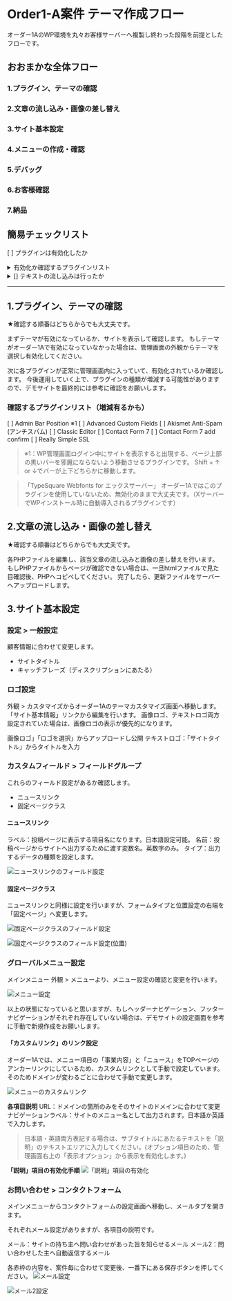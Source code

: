 # Order1-A案件 テーマ作成フロー

オーダー1AのWP環境を丸々お客様サーバーへ複製し終わった段階を前提としたフローです。


## おおまかな全体フロー

### 1.プラグイン、テーマの確認

### 2.文章の流し込み・画像の差し替え

### 3.サイト基本設定

### 4.メニューの作成・確認

### 5.デバッグ

### 6.お客様確認

### 7.納品

## 簡易チェックリスト

[ ] プラグインは有効化したか
<details>
<summary>有効化か確認するプラグインリスト</summary>
[ ] Admin Bar Position ※1
[ ] Advanced Custom Fields
[ ] Akismet Anti-Spam (アンチスパム)
[ ] Classic Editor
[ ] Contact Form 7
[ ] Contact Form 7 add confirm
[ ] Really Simple SSL
</details>

<details>
<summary>[] テキストの流し込みは行ったか</summary>
[ ] TOP
[ ] 会社情報
[ ] お問い合わせ
[ ] プラポリ
</details>

---

## 1.プラグイン、テーマの確認

★確認する順番はどちらからでも大丈夫です。

まずテーマが有効になっているか、サイトを表示して確認します。
もしテーマがオーダー1Aで有効になっていなかった場合は、管理画面の外観からテーマを選択し有効化してください。

次に各プラグインが正常に管理画面内に入っていて、有効化されているか確認します。
今後運用していく上で、プラグインの種類が増減する可能性がありますので、デモサイトを最終的には参考に確認をお願いします。

### 確認するプラグインリスト（増減有るかも）
[ ] Admin Bar Position ※1
[ ] Advanced Custom Fields
[ ] Akismet Anti-Spam (アンチスパム)
[ ] Classic Editor
[ ] Contact Form 7
[ ] Contact Form 7 add confirm
[ ] Really Simple SSL

> ※1：WP管理画面ログイン中にサイトを表示すると出現する、ページ上部の黒いバーを邪魔にならないよう移動させるプラグインです。
> Shift + ↑ or ↓でバーが上下どちらかに移動します。

> 「TypeSquare Webfonts for エックスサーバー」
> オーダー1Aではこのプラグインを使用していないため、無効化のままで大丈夫です。（XサーバーでWPインストール時に自動導入されるプラグインです）

## 2.文章の流し込み・画像の差し替え

★確認する順番はどちらからでも大丈夫です。

各PHPファイルを編集し、該当文章の流し込みと画像の差し替えを行います。
もしPHPファイルからページが確認できない場合は、一旦htmlファイルで見た目確認後、PHPへコピペしてください。
完了したら、更新ファイルをサーバーへアップロードします。

## 3.サイト基本設定

### 設定 > 一般設定

顧客情報に合わせて変更します。
- サイトタイトル
- キャッチフレーズ（ディスクリプションにあたる）

### ロゴ設定

外観 > カスタマイズからオーダー1Aのテーマカスタマイズ画面へ移動します。
「サイト基本情報」リンクから編集を行います。
画像ロゴ、テキストロゴ両方設定されていた場合は、画像ロゴの表示が優先的になります。

画像ロゴ」「ロゴを選択」からアップロードし公開
テキストロゴ：「サイトタイトル」からタイトルを入力


### カスタムフィールド > フィールドグループ

これらのフィールド設定があるか確認します。

- ニュースリンク
- 固定ページクラス

#### ニュースリンク

ラベル：投稿ページに表示する項目名になります。日本語設定可能。
名前：投稿ページからサイトへ出力するために渡す変数名。英数字のみ。
タイプ：出力するデータの種類を設定します。

![ニュースリンクのフィールド設定](https://github.com/SakiTsukada-Bokuravo/WordPress-sharing-sheet/blob/images/acf1.jpg?raw=true)

#### 固定ページクラス

ニュースリンクと同様に設定を行いますが、フォームタイプと位置設定の右端を「固定ページ」へ変更します。

![固定ページクラスのフィールド設定](https://github.com/SakiTsukada-Bokuravo/WordPress-sharing-sheet/blob/images/acf2.jpg?raw=true)

![固定ページクラスのフィールド設定(位置)](https://github.com/SakiTsukada-Bokuravo/WordPress-sharing-sheet/blob/images/acf-position.jp?raw=true)

### グローバルメニュー設定

メインメニュー 外観 > メニューより、メニュー設定の確認と変更を行います。

![メニュー設定](https://github.com/SakiTsukada-Bokuravo/WordPress-sharing-sheet/blob/images/menu1.jpg?raw=true)

以上の状態になっていると思いますが、もしヘッダーナヒゲーション、フッターナビゲーションがそれぞれ存在していない場合は、デモサイトの設定画面を参考に手動で新規作成をお願いします。


#### 「カスタムリンク」のリンク設定

オーダー1Aでは、メニュー項目の「事業内容」と「ニュース」をTOPページのアンカーリンクにしているため、カスタムリンクとして手動で設定しています。
そのためドメインが変わるごとに合わせて手動で変更します。

![メニューのカスタムリンク](https://github.com/SakiTsukada-Bokuravo/WordPress-sharing-sheet/blob/images/menu2.jpg?raw=true)

**各項目説明**
URL：ドメインの箇所のみをそのサイトのドメインに合わせて変更
ナビゲーションラベル：サイトのメニュー名として出力されます。日本語か英語で入力します。

> 日本語・英語両方表記する場合は、サブタイトルにあたるテキストを「説明」のテキストエリアに入力してください。(オプション項目のため、管理画面右上の「表示オプション」から表示を有効化します。)

**「説明」項目の有効化手順**
![「説明」項目の有効化](https://github.com/SakiTsukada-Bokuravo/WordPress-sharing-sheet/blob/images/menu3.jpg?raw=true)


### お問い合わせ > コンタクトフォーム

メインメニューからコンタクトフォームの設定画面へ移動し、メールタブを開きます。

それぞれメール設定がありますが、各項目の説明です。

メール：サイトの持ち主へ問い合わせがあった旨を知らせるメール
メール2：問い合わせした主へ自動返信するメール

各赤枠の内容を、案件毎に合わせて変更後、一番下にある保存ボタンを押してください。
![メール設定](https://github.com/SakiTsukada-Bokuravo/WordPress-sharing-sheet/blob/images/form-mail1.jpg?raw=true)

![メール2設定](https://github.com/SakiTsukada-Bokuravo/WordPress-sharing-sheet/blob/images/form-mail2.png?raw=true)
